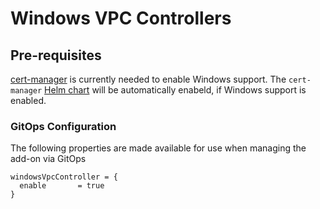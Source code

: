 # Windows VPC Controllers

## Pre-requisites

[cert-manager](https://cert-manager.io/) is currently needed to enable Windows support. The `cert-manager` [Helm chart](../cert-manager) will be automatically enabeld, if Windows support is enabled.

### GitOps Configuration

The following properties are made available for use when managing the add-on via GitOps

```
windowsVpcController = {
  enable       = true
}
```
